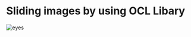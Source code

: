 # Sliding images by using OCL Libary


![eyes](https://s6.gifyu.com/images/ezgif.com-gif-maker-110f3107a6ce737fe.gif)
